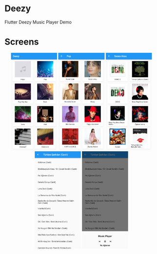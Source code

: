 # Deezy
 Flutter Deezy Music Player Demo
 
 # Screens
 <p align="center">
  <img src="genres.png" width="30%" height="30%">
  <img src="artists.png" width="30%" height="30%">
  <img src="albums.png" width="30%" height="30%">
  <img src="tracks.png" width="30%" height="30%">
  <img src="player.png" width="30%" height="30%">
</p>
